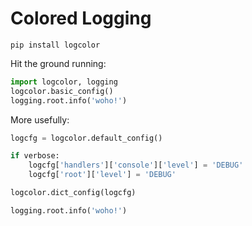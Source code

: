 # Colored Logging

```
pip install logcolor
```

Hit the ground running:

```python
import logcolor, logging
logcolor.basic_config()
logging.root.info('woho!')
```

More usefully:

```python
logcfg = logcolor.default_config()

if verbose:
    logcfg['handlers']['console']['level'] = 'DEBUG'
    logcfg['root']['level'] = 'DEBUG'

logcolor.dict_config(logcfg)

logging.root.info('woho!')
```
